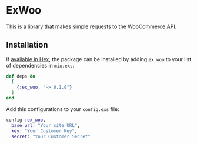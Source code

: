 # ExWoo

This is a library that makes simple requests to the WooCommerce API.

## Installation

If [available in Hex](https://hex.pm/docs/publish), the package can be installed
by adding `ex_woo` to your list of dependencies in `mix.exs`:

```elixir
def deps do
  [
    {:ex_woo, "~> 0.1.0"}
  ]
end
```

Add this configurations to your `config.exs` file:

```elixir
config :ex_woo,
  base_url: "Your site URL",
  key: "Your Customer Key",
  secret: "Your Customer Secret"
```
